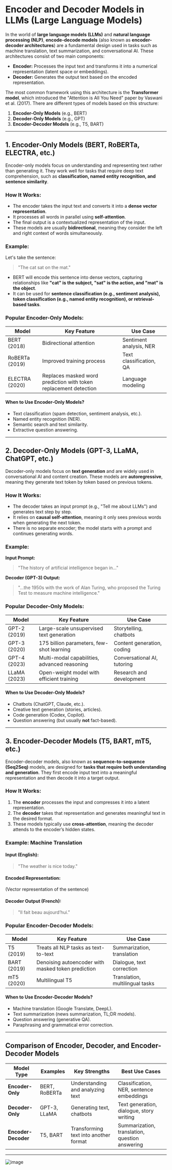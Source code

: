 # **Encoder and Decoder Models in LLMs (Large Language Models)**

In the world of **large language models (LLMs)** and **natural language processing (NLP)**, **encode-decode models** (also known as **encoder-decoder architectures**) are a fundamental design used in tasks such as machine translation, text summarization, and conversational AI. These architectures consist of two main components:

- **Encoder:** Processes the input text and transforms it into a numerical representation (latent space or embeddings).
- **Decoder:** Generates the output text based on the encoded representation.

The most common framework using this architecture is the **Transformer model**, which introduced the "Attention is All You Need" paper by Vaswani et al. (2017). There are different types of models based on this structure:

1. **Encoder-Only Models** (e.g., BERT)
2. **Decoder-Only Models** (e.g., GPT)
3. **Encoder-Decoder Models** (e.g., T5, BART)

------

## **1. Encoder-Only Models (BERT, RoBERTa, ELECTRA, etc.)**

Encoder-only models focus on understanding and representing text rather than generating it. They work well for tasks that require deep text comprehension, such as **classification, named entity recognition, and sentence similarity**.

### **How It Works:**

- The encoder takes the input text and converts it into a **dense vector representation**.
- It processes all words in parallel using **self-attention**.
- The final output is a contextualized representation of the input.
- These models are usually **bidirectional**, meaning they consider the left and right context of words simultaneously.

### **Example:**

Let's take the sentence:

> "The cat sat on the mat."

- BERT will encode this sentence into dense vectors, capturing relationships like **"cat" is the subject, "sat" is the action, and "mat" is the object**.
- It can be used for **sentence classification (e.g., sentiment analysis), token classification (e.g., named entity recognition), or retrieval-based tasks**.

### **Popular Encoder-Only Models:**

| Model          | Key Feature                                                  | Use Case                |
| -------------- | ------------------------------------------------------------ | ----------------------- |
| BERT (2018)    | Bidirectional attention                                      | Sentiment analysis, NER |
| RoBERTa (2019) | Improved training process                                    | Text classification, QA |
| ELECTRA (2020) | Replaces masked word prediction with token replacement detection | Language modeling       |

#### **When to Use Encoder-Only Models?**

- Text classification (spam detection, sentiment analysis, etc.).
- Named entity recognition (NER).
- Semantic search and text similarity.
- Extractive question answering.

------

## **2. Decoder-Only Models (GPT-3, LLaMA, ChatGPT, etc.)**

Decoder-only models focus on **text generation** and are widely used in conversational AI and content creation. These models are **autoregressive**, meaning they generate text token by token based on previous tokens.

### **How It Works:**

- The decoder takes an input prompt (e.g., "Tell me about LLMs") and generates text step by step.
- It relies on **causal self-attention**, meaning it only sees previous words when generating the next token.
- There is no separate encoder; the model starts with a prompt and continues generating words.

### **Example:**

**Input Prompt:**

> "The history of artificial intelligence began in..."

**Decoder (GPT-3) Output:**

> "...the 1950s with the work of Alan Turing, who proposed the Turing Test to measure machine intelligence."

### **Popular Decoder-Only Models:**

| Model        | Key Feature                                  | Use Case                    |
| ------------ | -------------------------------------------- | --------------------------- |
| GPT-2 (2019) | Large-scale unsupervised text generation     | Storytelling, chatbots      |
| GPT-3 (2020) | 175 billion parameters, few-shot learning    | Content generation, coding  |
| GPT-4 (2023) | Multi-modal capabilities, advanced reasoning | Conversational AI, tutoring |
| LLaMA (2023) | Open-weight model with efficient training    | Research and development    |

#### **When to Use Decoder-Only Models?**

- Chatbots (ChatGPT, Claude, etc.).
- Creative text generation (stories, articles).
- Code generation (Codex, Copilot).
- Question answering (but usually **not** fact-based).

------

## **3. Encoder-Decoder Models (T5, BART, mT5, etc.)**

Encoder-decoder models, also known as **sequence-to-sequence (Seq2Seq)** models, are designed for **tasks that require both understanding and generation**. They first encode input text into a meaningful representation and then decode it into a target output.

### **How It Works:**

1. The **encoder** processes the input and compresses it into a latent representation.
2. The **decoder** takes that representation and generates meaningful text in the desired format.
3. These models typically use **cross-attention**, meaning the decoder attends to the encoder’s hidden states.

### **Example: Machine Translation**

#### **Input (English):**

> "The weather is nice today."

#### **Encoded Representation:**

(Vector representation of the sentence)

#### **Decoder Output (French):**

> "Il fait beau aujourd’hui."

### **Popular Encoder-Decoder Models:**

| Model       | Key Feature                                        | Use Case                        |
| ----------- | -------------------------------------------------- | ------------------------------- |
| T5 (2019)   | Treats all NLP tasks as text-to-text               | Summarization, translation      |
| BART (2019) | Denoising autoencoder with masked token prediction | Dialogue, text correction       |
| mT5 (2020)  | Multilingual T5                                    | Translation, multilingual tasks |

#### **When to Use Encoder-Decoder Models?**

- Machine translation (Google Translate, DeepL).
- Text summarization (news summarization, TL;DR models).
- Question answering (generative QA).
- Paraphrasing and grammatical error correction.

------

## **Comparison of Encoder, Decoder, and Encoder-Decoder Models**

| Model Type          | Examples      | Key Strengths                         | Best Use Cases                                 |
| ------------------- | ------------- | ------------------------------------- | ---------------------------------------------- |
| **Encoder-Only**    | BERT, RoBERTa | Understanding and analyzing text      | Classification, NER, sentence embeddings       |
| **Decoder-Only**    | GPT-3, LLaMA  | Generating text, chatbots             | Text generation, dialogue, story writing       |
| **Encoder-Decoder** | T5, BART      | Transforming text into another format | Summarization, translation, question answering |

------
![image](https://github.com/user-attachments/assets/5db80df1-1f7c-4382-950c-95a7d0474b5a)

## 
